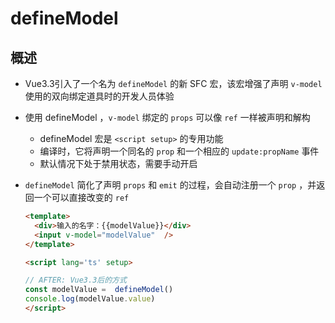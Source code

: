 # defineModel

## 概述

+ Vue3.3引入了一个名为 `defineModel` 的新 SFC 宏，该宏增强了声明 `v-model` 使用的双向绑定道具时的开发人员体验
+ 使用 defineModel ，`v-model` 绑定的 `props` 可以像 `ref` 一样被声明和解构

  + defineModel 宏是 `<script setup>` 的专用功能
  + 编译时，它将声明一个同名的 `prop` 和一个相应的 `update:propName` 事件
  + 默认情况下处于禁用状态，需要手动开启

+ `defineModel` 简化了声明 `props` 和 `emit` 的过程，会自动注册一个 `prop` ，并返回一个可以直接改变的 `ref`

  ```html
  <template>
    <div>输入的名字：{{modelValue}}</div>
    <input v-model="modelValue"  />
  </template>

  <script lang='ts' setup>

  // AFTER: Vue3.3后的方式
  const modelValue =  defineModel()
  console.log(modelValue.value)
  </script>
  ```
